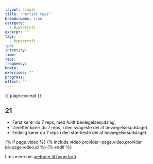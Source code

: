 ```yaml
---
layout: single
title: "Partial reps"
breadcrumbs: true
category:
  - Hypertrofi
excerpt: ""
tags:
  - hypertrofi
rpe: 
intensity: 
time: 
reps: 
frequency: 
howto:
exercises: ""
progress:
effect: ""
---
```


{{ page.excerpt }}

## 21

- Først kører du 7 reps, med fuldt bevægelsesudslag.
- Derefter kører du 7 reps, i den svageste del af bevægelsesudslaget.
- Endelig kører du 7 reps i den stærkeste del af bevægelsesudslaget.

{% if page.video %}
  {% include video provider=page.video.provider id=page.video.id %}
{% endif %}


Læs mere om [metoder til hypertrofi](/hypertrofi-metoder/).
